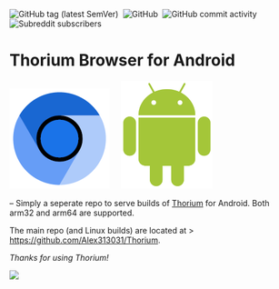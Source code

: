 ![GitHub tag (latest SemVer)](https://img.shields.io/github/v/tag/alex313031/thorium-android?label=Version%3A) &nbsp;![GitHub](https://img.shields.io/github/license/alex313031/thorium-android?color=green&label=License%3A) &nbsp;![GitHub commit activity](https://img.shields.io/github/commit-activity/w/alex313031/thorium-android?color=blueviolet&label=Commit%20Activity%3A) &nbsp;![Subreddit subscribers](https://img.shields.io/reddit/subreddit-subscribers/ChromiumBrowser?style=social)

# Thorium Browser for Android

<img src="https://github.com/Alex313031/Thorium-Android/blob/main/ThoriumLogo.png"> &nbsp;&nbsp;&nbsp;&nbsp;<img src="https://github.com/Alex313031/Thorium-Android/blob/main/Android_Robot.svg" width="162">

 &ndash; Simply a seperate repo to serve builds of [Thorium](https://thorium.rocks/) for Android. Both arm32 and arm64 are supported.

The main repo (and Linux builds) are located at > https://github.com/Alex313031/Thorium.

*Thanks for using Thorium!*

<img src="https://github.com/Alex313031/Thorium/blob/main/logos/STAGING/Thorium90_504.jpg" width="200">
